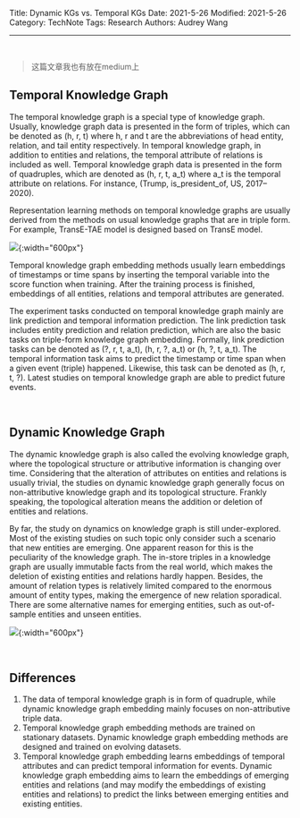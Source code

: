 Title: Dynamic KGs vs. Temporal KGs
Date: 2021-5-26
Modified: 2021-5-26
Category: TechNote
Tags: Research
Authors: Audrey Wang

---

<br />

> 这篇文章我也有放在medium上

## Temporal Knowledge Graph

The temporal knowledge graph is a special type of knowledge graph. Usually, knowledge graph data is presented in the form of triples, which can be denoted as (h, r, t) where h, r and t are the abbreviations of head entity, relation, and tail entity respectively. In temporal knowledge graph, in addition to entities and relations, the temporal attribute of relations is included as well. Temporal knowledge graph data is presented in the form of quadruples, which are denoted as (h, r, t, a_t) where a_t is the temporal attribute on relations. For instance, (Trump, is_president_of, US, 2017–2020).

Representation learning methods on temporal knowledge graphs are usually derived from the methods on usual knowledge graphs that are in triple form. For example, TransE-TAE model is designed based on TransE model.

![]({static}/pictures/4.png){:width="600px"}

Temporal knowledge graph embedding methods usually learn embeddings of timestamps or time spans by inserting the temporal variable into the score function when training. After the training process is finished, embeddings of all entities, relations and temporal attributes are generated.

The experiment tasks conducted on temporal knowledge graph mainly are link prediction and temporal information prediction. The link prediction task includes entity prediction and relation prediction, which are also the basic tasks on triple-form knowledge graph embedding. Formally, link prediction tasks can be denoted as (?, r, t, a_t), (h, r, ?, a_t) or (h, ?, t, a_t). The temporal information task aims to predict the timestamp or time span when a given event (triple) happened. Likewise, this task can be denoted as (h, r, t, ?). Latest studies on temporal knowledge graph are able to predict future events.

<br />

## Dynamic Knowledge Graph

The dynamic knowledge graph is also called the evolving knowledge graph, where the topological structure or attributive information is changing over time. Considering that the alteration of attributes on entities and relations is usually trivial, the studies on dynamic knowledge graph generally focus on non-attributive knowledge graph and its topological structure. Frankly speaking, the topological alteration means the addition or deletion of entities and relations.

By far, the study on dynamics on knowledge graph is still under-explored. Most of the existing studies on such topic only consider such a scenario that new entities are emerging. One apparent reason for this is the peculiarity of the knowledge graph. The in-store triples in a knowledge graph are usually immutable facts from the real world, which makes the deletion of existing entities and relations hardly happen. Besides, the amount of relation types is relatively limited compared to the enormous amount of entity types, making the emergence of new relation sporadical. There are some alternative names for emerging entities, such as out-of-sample entities and unseen entities.

![]({static}/pictures/5.png){:width="600px"}

<br />

## Differences

1. The data of temporal knowledge graph is in form of quadruple, while dynamic knowledge graph embedding mainly focuses on non-attributive triple data. 
2. Temporal knowledge graph embedding methods are trained on stationary datasets. Dynamic knowledge graph embedding methods are designed and trained on evolving datasets. 
3. Temporal knowledge graph embedding learns embeddings of temporal attributes and can predict temporal information for events. Dynamic knowledge graph embedding aims to learn the embeddings of emerging entities and relations (and may modify the embeddings of existing entities and relations) to predict the links between emerging entities and existing entities. 